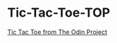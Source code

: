 # Tic-Tac-Toe-TOP

[Tic Tac Toe from The Odin Project](https://michaelhalaj.github.io/Tic-Tac-Toe-TOP/)
